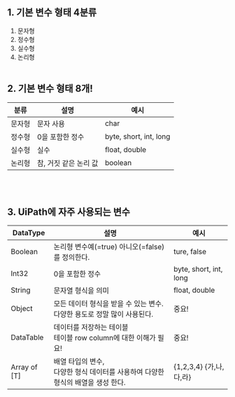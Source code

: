 ## 1. 기본 변수 형태 4분류
1. 문자형
2. 정수형
3. 실수형
4. 논리형
<br><br>
## 2. 기본 변수 형태 8개!
|분류|설명|예시|
|------|---|---|
|문자형|문자 사용|char|
|정수형|0을 포함한 정수|byte, short, int, long|
|실수형|실수|float, double|
|논리형|참, 거짓 같은 논리 값|boolean|
<br><br>
## 3. UiPath에 자주 사용되는 변수
|DataType|설명|예시|
|------|---|---|
|Boolean|논리형 변수예(=true) 아니오(=false)를 정의한다.|ture, false|
|Int32|0을 포함한 정수|byte, short, int, long|
|String|문자열 형식을 의미|float, double|
|Object|모든 데이터 형식을 받을 수 있는 변수.<br>다양한 용도로 정말 많이 사용된다.|중요!|
|DataTable|데이터를 저장하는 테이블 <br>테이블 row column에 대한 이해가 필요!|중요!|
|Array of [T]|배열 타입의 변수, <br>다양한 형식 데이터를 사용하여 다양한 형식의 배열을 생성 한다.|{1,2,3,4}  {가,나,다,라}|
